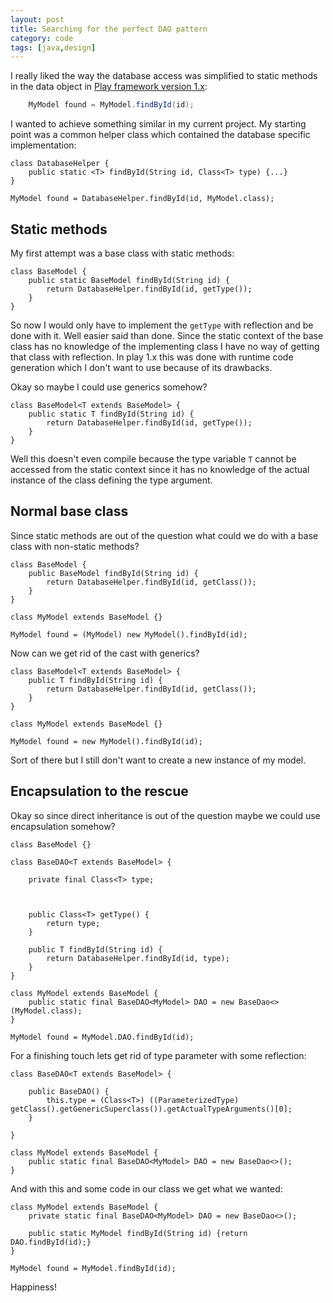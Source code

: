 ```yaml
---
layout: post
title: Searching for the perfect DAO pattern
category: code
tags: [java,design]
---
```


I really liked the way the database access was simplified to static methods in the data object in [Play framework version 1.x](http://www.playframework.com/documentation/1.2.5/jpa):

```java
    MyModel found = MyModel.findById(id);
```

I wanted to achieve something similar in my current project. My starting point was a common helper class which contained the database specific implementation:

    class DatabaseHelper {
        public static <T> findById(String id, Class<T> type) {...}
    }

    MyModel found = DatabaseHelper.findById(id, MyModel.class);

Static methods
--------------

My first attempt was a base class with static methods:

    class BaseModel {
        public static BaseModel findById(String id) {
            return DatabaseHelper.findById(id, getType());
        }
    }

So now I would only have to implement the `getType` with reflection and be done with it. Well easier said than done. Since the static context of the base class has no knowledge of the implementing class I have no way of getting that class with reflection. In play 1.x this was done with runtime code generation which I don't want to use because of its drawbacks.

Okay so maybe I could use generics somehow?

    class BaseModel<T extends BaseModel> {
        public static T findById(String id) {
            return DatabaseHelper.findById(id, getType());
        }
    }

Well this doesn't even compile because the type variable `T` cannot be accessed from the static context since it has no knowledge of the actual instance of the class defining the type argument.

Normal base class
-----------------

Since static methods are out of the question what could we do with a base class with non-static methods?

    class BaseModel {
        public BaseModel findById(String id) {
            return DatabaseHelper.findById(id, getClass());
        }
    }

    class MyModel extends BaseModel {}

    MyModel found = (MyModel) new MyModel().findById(id);

Now can we get rid of the cast with generics?

    class BaseModel<T extends BaseModel> {
        public T findById(String id) {
            return DatabaseHelper.findById(id, getClass());
        }
    }

    class MyModel extends BaseModel {}

    MyModel found = new MyModel().findById(id);

Sort of there but I still don't want to create a new instance of my model.

Encapsulation to the rescue
---------------------------

Okay so since direct inheritance is out of the question maybe we could use encapsulation somehow?

    class BaseModel {}

    class BaseDAO<T extends BaseModel> {

        private final Class<T> type;



        public Class<T> getType() {
            return type;
        }

        public T findById(String id) {
            return DatabaseHelper.findById(id, type);
        }
    }

    class MyModel extends BaseModel {
        public static final BaseDAO<MyModel> DAO = new BaseDao<>(MyModel.class);
    }

    MyModel found = MyModel.DAO.findById(id);

For a finishing touch lets get rid of type parameter with some reflection:

    class BaseDAO<T extends BaseModel> {

        public BaseDAO() {
            this.type = (Class<T>) ((ParameterizedType) getClass().getGenericSuperclass()).getActualTypeArguments()[0];
        }

    }

    class MyModel extends BaseModel {
        public static final BaseDAO<MyModel> DAO = new BaseDao<>();
    }

And with this and some code in our class we get what we wanted:

    class MyModel extends BaseModel {
        private static final BaseDAO<MyModel> DAO = new BaseDao<>();

        public static MyModel findById(String id) {return DAO.findById(id);}
    }

    MyModel found = MyModel.findById(id);

Happiness!
